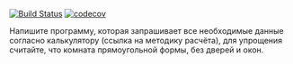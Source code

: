 [![Build Status](https://travis-ci.org/stemasoff/HomeWorkWallpaperCalculator.svg?branch=master)](https://travis-ci.org/stemasoff/HomeWorkWallpaperCalculator)
[![codecov](https://codecov.io/gh/stemasoff/HomeWorkWallpaperCalculator/branch/master/graph/badge.svg)](https://codecov.io/gh/stemasoff/HomeWorkWallpaperCalculator)

Напишите программу, которая запрашивает
все необходимые данные согласно
калькулятору (ссылка на методику расчёта),
для упрощения считайте, что комната
прямоугольной формы, без дверей и окон.
